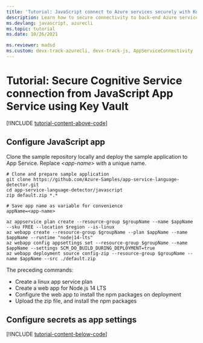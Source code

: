 ```yaml
---
title: 'Tutorial: JavaScript connect to Azure services securely with Key Vault'
description: Learn how to secure connectivity to back-end Azure services that don't support managed identity natively from a JavaScript web app
ms.devlang: javascript, azurecli
ms.topic: tutorial
ms.date: 10/26/2021

ms.reviewer: madsd 
ms.custom: devx-track-azurecli, devx-track-js, AppServiceConnectivity
---
```


# Tutorial: Secure Cognitive Service connection from JavaScript App Service using Key Vault


[!INCLUDE [tutorial-content-above-code](./includes/tutorial-connect-msi-key-vault/introduction.md)]

## Configure JavaScript app

Clone the sample repository locally and deploy the sample application to App Service. Replace *\<app-name>* with a unique name.

```azurecli-interactive
# Clone and prepare sample application
git clone https://github.com/Azure-Samples/app-service-language-detector.git
cd app-service-language-detector/javascript
zip default.zip *.*

# Save app name as variable for convenience
appName=<app-name>

az appservice plan create --resource-group $groupName --name $appName --sku FREE --location $region --is-linux
az webapp create --resource-group $groupName --plan $appName --name $appName --runtime "node|14-lts"
az webapp config appsettings set --resource-group $groupName --name $appName --settings SCM_DO_BUILD_DURING_DEPLOYMENT=true
az webapp deployment source config-zip --resource-group $groupName --name $appName --src ./default.zip
```

The preceding commands:
* Create a linux app service plan
* Create a web app for Node.js 14 LTS
* Configure the web app to install the npm packages on deployment
* Upload the zip file, and install the npm packages

## Configure secrets as app settings

[!INCLUDE [tutorial-content-below-code](./includes/tutorial-connect-msi-key-vault/cleanup.md)]